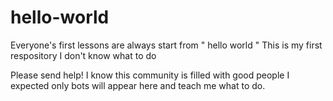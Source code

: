 # hello-world

Everyone's first lessons are always start from " hello world "
This is my first respository I don't know what to do

Please send help! I know this community is filled with good people
I expected only bots will appear here and teach me what to do.
